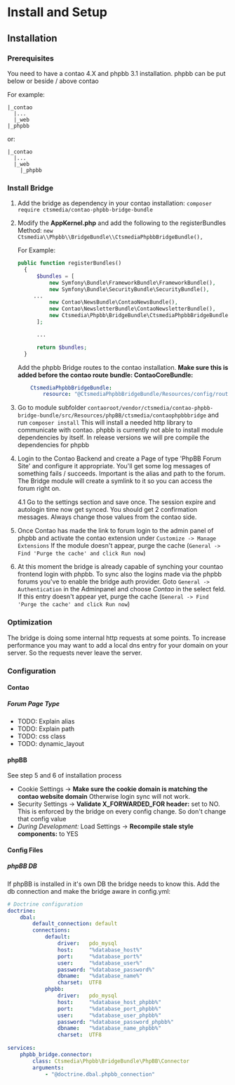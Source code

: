 # Install and Setup 

## Installation 

### Prerequisites

You need to have a contao 4.X and phpbb 3.1 installation. phpbb can be put below or beside / above contao
  
For example:  
```
|_contao
  |...
  |_web
|_phpbb
```

or:

```
|_contao
  |...
  |_web
    |_phpbb
```

### Install Bridge

1. Add the bridge as dependency in your contao installation:
`composer require ctsmedia/contao-phpbb-bridge-bundle`

2. Modify the **AppKernel.php** and add the following to the registerBundles Method:
    `new Ctsmedia\\Phpbb\\BridgeBundle\\CtsmediaPhpbbBridgeBundle(),`

    For Example:  
    ```php
    public function registerBundles()
      {
          $bundles = [
              new Symfony\Bundle\FrameworkBundle\FrameworkBundle(),
              new Symfony\Bundle\SecurityBundle\SecurityBundle(),
         ...
              new Contao\NewsBundle\ContaoNewsBundle(),
              new Contao\NewsletterBundle\ContaoNewsletterBundle(),
              new Ctsmedia\Phpbb\BridgeBundle\CtsmediaPhpbbBridgeBundle(),
          ];
    
          ...
    
          return $bundles;
      }
    ```
    
    Add the phpbb Bridge routes to the contao installation. **Make sure this is added before the contao route bundle: ContaoCoreBundle:**
    ```yml
        CtsmediaPhpbbBridgeBundle:
            resource: "@CtsmediaPhpbbBridgeBundle/Resources/config/routing.yml" 
    ```

3. Go to module subfolder `contaoroot/vendor/ctsmedia/contao-phpbb-bridge-bundle/src/Resources/phpBB/ctsmedia/contaophpbbbridge` and run `composer install`
This will install a needed http library to communicate with contao. phpbb is currently not able to install module dependencies by itself. 
In release versions we will pre compile the dependencies for phpbb 
    
4. Login to the Contao Backend and create a Page of type 'PhpBB Forum Site' and configure it appropriate. You'll get some log messages of something fails / succeeds.
Important is the alias and path to the forum. The Bridge module will create a symlink to it so you can access the forum right on. 

    4.1 Go to the settings section and save once. The session expire and autologin time now get synced. You should get 2 confirmation messages. Always change those values from the contao side. 

5. Once Contao has made the link to forum login to the admin panel of phpbb and activate the contao extension under `Customize -> Manage Extensions`
If the module doesn't appear, purge the cache (`General -> Find 'Purge the cache' and click Run now`)

6. At this moment the bridge is already capable of synching your countao frontend login with phpbb. To sync also the logins made via the phpbb forums you've to enable the bridge auth provider.
Goto `General -> Authentication` in the Adminpanel and choose *Contao* in the select feld. 
If this entry doesn't appear yet, purge the cache (`General -> Find 'Purge the cache' and click Run now`)

### Optimization
The bridge is doing some internal http requests at some points. To increase performance you may want to add a local dns entry 
for your domain on your server. So the requests never leave the server.

### Configuration

#### Contao 

##### Forum Page Type

* TODO: Explain alias
* TODO: Explain path
* TODO: css class
* TODO: dynamic_layout


#### phpBB

See step 5 and 6 of installation process

 * Cookie Settings -> **Make sure the cookie domain is matching the contao website domain** Otherwise login sync will not work. 
 * Security Settings -> **Validate X_FORWARDED_FOR header:** set to NO. This is enforced by the bridge on every config change. So don't change that config value
 * *During Development:* Load Settings -> **Recompile stale style components:** to YES
 

#### Config Files

##### phpBB DB
If phpBB is installed in it's own DB the bridge needs to know this.
Add the db connection and make the bridge aware in config.yml:
```yml
# Doctrine configuration
doctrine:
    dbal:
        default_connection: default
        connections:
            default:
                driver:   pdo_mysql
                host:     "%database_host%"
                port:     "%database_port%"
                user:     "%database_user%"
                password: "%database_password%"
                dbname:   "%database_name%"
                charset:  UTF8
            phpbb:
                driver:   pdo_mysql
                host:     "%database_host_phpbb%"
                port:     "%database_port_phpbb%"
                user:     "%database_user_phpbb%"
                password: "%database_password_phpbb%"
                dbname:   "%database_name_phpbb%"
                charset:  UTF8
                
services:
    phpbb_bridge.connector:
        class: Ctsmedia\Phpbb\BridgeBundle\PhpBB\Connector
        arguments: 
            - "@doctrine.dbal.phpbb_connection"                
```